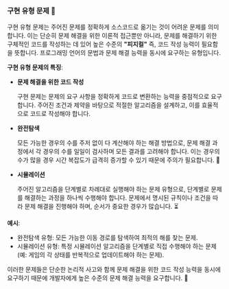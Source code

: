### 구현 유형 문제 🤔

구현 유형 문제는 주어진 문제를 정확하게 소스코드로 옮기는 것이 어려운 문제를 의미합니다. 이는 단순히 문제 해결을 위한 이론적 접근뿐만 아니라, 문제를 해결하기 위한 구체적인 코드를 작성하는 데 있어 높은 수준의 **"피지컬"** 즉, 코드 작성 능력이 필요함을 뜻합니다. 프로그래밍 언어의 문법과 문제 해결 능력을 동시에 요구하는 유형입니다.

**구현 유형 문제의 특징**:

- **문제 해결을 위한 코드 작성**
    
    구현 문제는 문제의 요구 사항을 정확하게 코드로 변환하는 능력을 중점적으로 요구합니다. 주어진 조건과 제약을 바탕으로 적절한 알고리즘을 설계하고, 이를 효율적으로 코드로 작성해야 합니다.
    
- **완전탐색**
    
    모든 가능한 경우의 수를 주저 없이 다 계산해야 하는 해결 방법으로, 문제 해결 과정에서 각 경우의 수를 일일이 검사하며 모든 결과를 고려해야 합니다. 이는 경우의 수가 많을 경우 시간 복잡도가 급격히 증가할 수 있기 때문에 주의가 필요합니다. 🧠
    
- **시뮬레이션**
    
    주어진 알고리즘을 단계별로 차례대로 실행해야 하는 문제 유형으로, 단계별로 문제를 해결하는 과정을 하나씩 수행해야 합니다. 문제에서 명시된 규칙이나 조건을 따라 문제 해결을 진행해야 하며, 순서가 중요한 경우가 많습니다. ⏳
    

**예시**:

- 완전탐색 유형: 모든 가능한 이동 경로를 탐색하여 최적의 해를 찾는 문제.
- 시뮬레이션 유형: 특정 시뮬레이션 알고리즘을 단계별로 직접 수행해야 하는 문제 (예: 게임의 각 상태를 반복적으로 업데이트해야 하는 문제).

이러한 문제들은 단순한 논리적 사고와 함께 문제 해결을 위한 코드 작성 능력을 동시에 요구하기 때문에 개발자에게 높은 수준의 문제 해결 능력을 요구합니다. 💪



